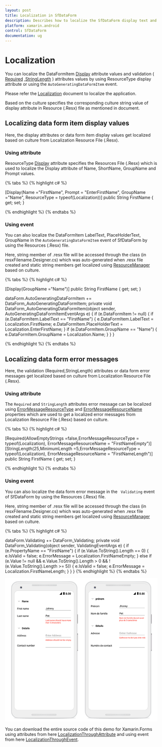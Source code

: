 ```yaml
---
layout: post
title: Localization in SfDataForm
description: Describes how to localize the SfDataForm display text and error messages based on culture.
platform: xamarin.android
control: SfDataForm
documentation: ug
---
```


# Localization 

You can localize the DataFormItem [Display](https://help.syncfusion.com/cr/cref_files/xamarin/sfdataform/Syncfusion.SfDataForm.XForms~Syncfusion.XForms.DataForm.DisplayAttribute.html
) attribute values and validation ( [Required](https://apisof.net/catalog/System.ComponentModel.DataAnnotations.RequiredAttribute) ,[StringLength](https://apisof.net/catalog/System.ComponentModel.DataAnnotations.StringLengthAttribute) ) attributes values by using ResourceType display attribute or using the `AutoGeneratingDataFormItem` event.
 
Please refer the [Localization]( https://docs.microsoft.com/en-us/xamarin/xamarin-forms/app-fundamentals/localization/text?tabs=vswin) document  to localize the application.
 
Based on the culture specifies the corresponding culture string value of display attribute in Resource (.Resx) file as mentioned in document.

## Localizing data form item display values

Here, the display attributes or data form item display values get localized based on culture from Localization Resource File (.Resx).

### Using attribute

ResourceType [Display](https://apisof.net/catalog/System.ComponentModel.DataAnnotations.DisplayAttribute ) attribute specifies the Resources File (.Resx) which is used to localize the Display attribute of Name, ShortName, GroupName and Prompt values.

{% tabs %}
{% highlight c# %}

[Display(Name ="FirstName", Prompt = "EnterFirstName", GroupName ="Name", ResourceType = typeof(Localization))]
public String FirstName { get; set; } 

{% endhighlight %}
{% endtabs %}

### Using event

You can also localize the DataFormItem LabelText, PlaceHolderText, GroupName in the `AutoGeneratingDataFormItem` event of SfDataForm by using the Resources (.Resx) file.

Here, string member of .resx file will be accessed through the class (in resxFilename.Designer.cs) which was auto-generated when .resx file created and static string members get localized using [ResourceManager](https://msdn.microsoft.com/en-us/library/d17ax2xk(v=vs.110).aspx) based on culture.

{% tabs %}
{% highlight c# %}

[Display(GroupName ="Name")]
public String FirstName { get; set; }

dataForm.AutoGeneratingDataFormItem += DataForm_AutoGeneratingDataFormItem;
private void DataForm_AutoGeneratingDataFormItem(object sender, AutoGeneratingDataFormItemEventArgs e)
{
    if (e.DataFormItem != null)
    {
        if (e.DataFormItem.LabelText == "FirstName")
        {
            e.DataFormItem.LabelText = Localization.FirstName;
            e.DataFormItem.PlaceHolderText = Localization.EnterFirstName;
        }
        if (e.DataFormItem.GroupName == "Name")
        {
            e.DataFormItem.GroupName = Localization.Name;
        }
    }
}

{% endhighlight %}
{% endtabs %}

## Localizing data form error messages

Here, the validation (Required,StringLength)  attributes or data form error messages get localized based on culture from Localization Resource File (.Resx).

### Using attribute

The `Required` and `StringLength` attributes error message can be localized using [ErrorMessageResourceType](https://msdn.microsoft.com/en-us/library/system.componentmodel.dataannotations.validationattribute.errormessageresourcetype.aspx ) and [ErrorMessageResourceName](https://msdn.microsoft.com/en-us/library/system.componentmodel.dataannotations.validationattribute.errormessageresourcename.aspx ) properties which are used to get a localized error messages from Localization Resource File (.Resx) based on culture.

{% tabs %}
{% highlight c# %}

[Required(AllowEmptyStrings =false,ErrorMessageResourceType = typeof(Localization), ErrorMessageResourceName = "FirstNameEmpty")]
[StringLength(25,MinimumLength =5,ErrorMessageResourceType = typeof(Localization), ErrorMessageResourceName = "FirstNameLength")]
public String FirstName { get; set; } 

{% endhighlight %}
{% endtabs %}

### Using event

You can also localize the data form error message in the ` Validating` event of SfDataForm by using the Resources (.Resx) file.

Here, string member of .resx file will be accessed through the class (in resxFilename.Designer.cs) which was auto-generated when .resx file created and static string members get localized using [ResourceManager](https://msdn.microsoft.com/en-us/library/d17ax2xk(v=vs.110).aspx) based on culture.

{% tabs %}
{% highlight c# %}

dataForm.Validating += DataForm_Validating;
private void DataForm_Validating(object sender, ValidatingEventArgs e)
{
    if (e.PropertyName == "FirstName")
    {
        if (e.Value.ToString().Length == 0)
        {
            e.IsValid = false;
            e.ErrorMessage = Localization.FirstNameEmpty;
        }
        else if (e.Value != null && e.Value.ToString().Length > 0 && !(e.Value.ToString().Length >= 5))
        {
            e.IsValid = false;
            e.ErrorMessage = Localization.FirstNameLength;
        }
    }
}
{% endhighlight %}
{% endtabs %}

![](SfDataForm_images/DataFormLocalization.png)

You can download the entire source code of this demo for Xamarin.Forms using attributes from here [LocalizationThroughAttribute](http://www.syncfusion.com/downloads/support/directtrac/general/ze/LocalizationAttribute-406472365.zip) and using event from here [LocalizationThroughEvent](http://www.syncfusion.com/downloads/support/directtrac/general/ze/LocalizationEvent-93285350.zip).